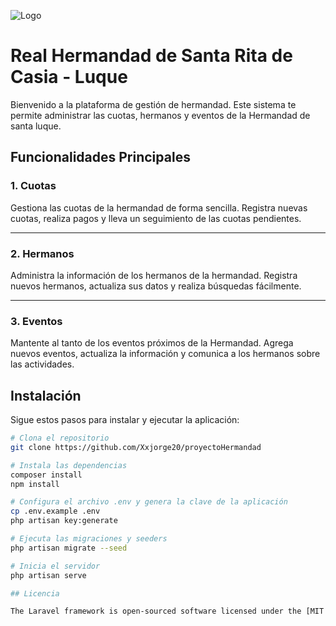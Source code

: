 ![Logo](public/Estilos/Imagenes/bannerS.png)

# Real Hermandad de Santa Rita de Casia - Luque

Bienvenido a la plataforma de gestión de hermandad. Este sistema te permite administrar las cuotas, hermanos y eventos de la Hermandad de santa luque.

## Funcionalidades Principales

### 1. Cuotas

Gestiona las cuotas de la hermandad de forma sencilla. Registra nuevas cuotas, realiza pagos y lleva un seguimiento de las cuotas pendientes.

---

### 2. Hermanos

Administra la información de los hermanos de la hermandad. Registra nuevos hermanos, actualiza sus datos y realiza búsquedas fácilmente.



---

### 3. Eventos

Mantente al tanto de los eventos próximos de la Hermandad. Agrega nuevos eventos, actualiza la información y comunica a los hermanos sobre las actividades.



## Instalación

Sigue estos pasos para instalar y ejecutar la aplicación:

```bash
# Clona el repositorio
git clone https://github.com/Xxjorge20/proyectoHermandad

# Instala las dependencias
composer install
npm install

# Configura el archivo .env y genera la clave de la aplicación
cp .env.example .env
php artisan key:generate

# Ejecuta las migraciones y seeders
php artisan migrate --seed

# Inicia el servidor
php artisan serve

## Licencia

The Laravel framework is open-sourced software licensed under the [MIT license](https://opensource.org/licenses/MIT).
